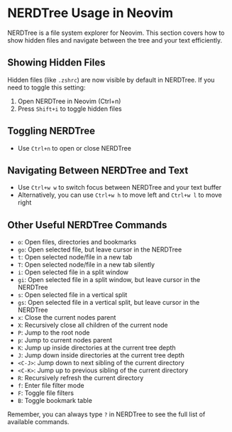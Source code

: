 # NERDTree Usage in Neovim

NERDTree is a file system explorer for Neovim. This section covers how to show hidden files and navigate between the tree and your text efficiently.

## Showing Hidden Files

Hidden files (like `.zshrc`) are now visible by default in NERDTree. If you need to toggle this setting:

1. Open NERDTree in Neovim (Ctrl+n)
2. Press `Shift+i` to toggle hidden files

## Toggling NERDTree

- Use `Ctrl+n` to open or close NERDTree

## Navigating Between NERDTree and Text

- Use `Ctrl+w w` to switch focus between NERDTree and your text buffer
- Alternatively, you can use `Ctrl+w h` to move left and `Ctrl+w l` to move right

## Other Useful NERDTree Commands

- `o`: Open files, directories and bookmarks
- `go`: Open selected file, but leave cursor in the NERDTree
- `t`: Open selected node/file in a new tab
- `T`: Open selected node/file in a new tab silently
- `i`: Open selected file in a split window
- `gi`: Open selected file in a split window, but leave cursor in the NERDTree
- `s`: Open selected file in a vertical split
- `gs`: Open selected file in a vertical split, but leave cursor in the NERDTree
- `x`: Close the current nodes parent
- `X`: Recursively close all children of the current node
- `P`: Jump to the root node
- `p`: Jump to current nodes parent
- `K`: Jump up inside directories at the current tree depth
- `J`: Jump down inside directories at the current tree depth
- `<C-J>`: Jump down to next sibling of the current directory
- `<C-K>`: Jump up to previous sibling of the current directory
- `R`: Recursively refresh the current directory
- `f`: Enter file filter mode
- `F`: Toggle file filters
- `B`: Toggle bookmark table

Remember, you can always type `?` in NERDTree to see the full list of available commands.
